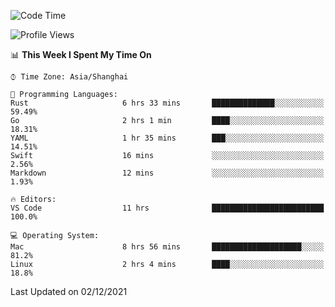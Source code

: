 <!--START_SECTION:waka-->
![Code Time](http://img.shields.io/badge/Code%20Time-757%20hrs%2041%20mins-blue)

![Profile Views](http://img.shields.io/badge/Profile%20Views-5-blue)

📊 **This Week I Spent My Time On** 

```text
⌚︎ Time Zone: Asia/Shanghai

💬 Programming Languages: 
Rust                     6 hrs 33 mins       ██████████████░░░░░░░░░░░   59.49% 
Go                       2 hrs 1 min         ████░░░░░░░░░░░░░░░░░░░░░   18.31% 
YAML                     1 hr 35 mins        ███░░░░░░░░░░░░░░░░░░░░░░   14.51% 
Swift                    16 mins             ░░░░░░░░░░░░░░░░░░░░░░░░░   2.56% 
Markdown                 12 mins             ░░░░░░░░░░░░░░░░░░░░░░░░░   1.93%

🔥 Editors: 
VS Code                  11 hrs              █████████████████████████   100.0%

💻 Operating System: 
Mac                      8 hrs 56 mins       ████████████████████░░░░░   81.2% 
Linux                    2 hrs 4 mins        ████░░░░░░░░░░░░░░░░░░░░░   18.8%

```


 Last Updated on 02/12/2021
<!--END_SECTION:waka-->

